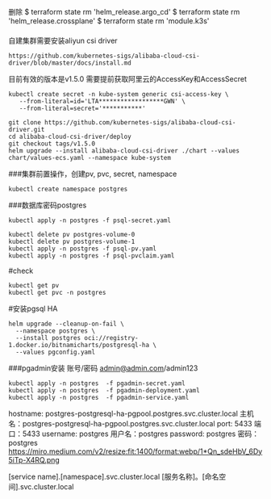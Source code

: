 删除
$ terraform state rm 'helm_release.argo_cd'
$ terraform state rm 'helm_release.crossplane'
$ terraform state rm 'module.k3s'


####
自建集群需要安装aliyun csi driver
```
https://github.com/kubernetes-sigs/alibaba-cloud-csi-driver/blob/master/docs/install.md
```
目前有效的版本是v1.5.0
需要提前获取阿里云的AccessKey和AccessSecret
```
kubectl create secret -n kube-system generic csi-access-key \
   --from-literal=id='LTA******************GWN' \
   --from-literal=secret='***********'
```
```
git clone https://github.com/kubernetes-sigs/alibaba-cloud-csi-driver.git
cd alibaba-cloud-csi-driver/deploy
git checkout tags/v1.5.0
helm upgrade --install alibaba-cloud-csi-driver ./chart --values chart/values-ecs.yaml --namespace kube-system
```


###集群前置操作，创建pv, pvc, secret, namespace
```
kubectl create namespace postgres
```
###数据库密码postgres
```
kubectl apply -n postgres -f psql-secret.yaml
```
```
kubectl delete pv postgres-volume-0
kubectl delete pv postgres-volume-1
kubectl apply -n postgres -f psql-pv.yaml
kubectl apply -n postgres -f psql-pvclaim.yaml
```

#check
```
kubectl get pv
kubectl get pvc -n postgres
```
#安装pgsql HA
```
helm upgrade --cleanup-on-fail \
  --namespace postgres \
  --install postgres oci://registry-1.docker.io/bitnamicharts/postgresql-ha \
  --values pgconfig.yaml
```

###pgadmin安装 账号/密码 admin@admin.com/admin123
```
kubectl apply -n postgres  -f pgadmin-secret.yaml
kubectl apply -n postgres  -f pgadmin-deployment.yaml
kubectl apply -n postgres  -f pgadmin-service.yaml
```

hostname: postgres-postgresql-ha-pgpool.postgres.svc.cluster.local
主机名：postgres-postgresql-ha-pgpool.postgres.svc.cluster.local
port: 5433 端口：5433
username: postgres 用户名：postgres
password: postgres 密码：postgres
https://miro.medium.com/v2/resize:fit:1400/format:webp/1*Qn_sdeHbV_6Dy5iTp-X4RQ.png

[service name].[namespace].svc.cluster.local
[服务名称]。[命名空间].svc.cluster.local